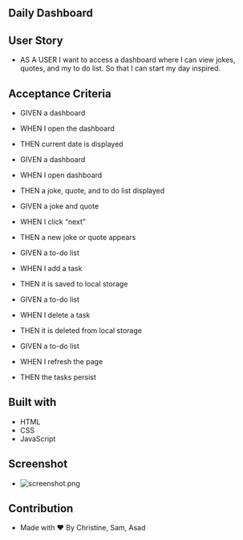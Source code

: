 ## Daily Dashboard

## User Story

* AS A USER I want to access a dashboard where I can view jokes, quotes, and my to do list. So that I can start my day inspired.

## Acceptance Criteria

* GIVEN a dashboard
* WHEN I open the dashboard
* THEN current date is displayed

* GIVEN a dashboard
* WHEN I open dashboard
* THEN a joke, quote, and to do list displayed

* GIVEN a joke and quote
* WHEN I click “next”
* THEN a new joke or quote appears

* GIVEN a to-do list 
* WHEN I add a task 
* THEN it is saved to local storage

* GIVEN a to-do list
* WHEN I delete a task
* THEN it is deleted from local storage

* GIVEN a to-do list
* WHEN I refresh the page
* THEN the tasks persist 

## Built with 

* HTML
* CSS
* JavaScript

## Screenshot

* ![screenshot.png]()

## Contribution

* Made with ❤️ By Christine, Sam, Asad

